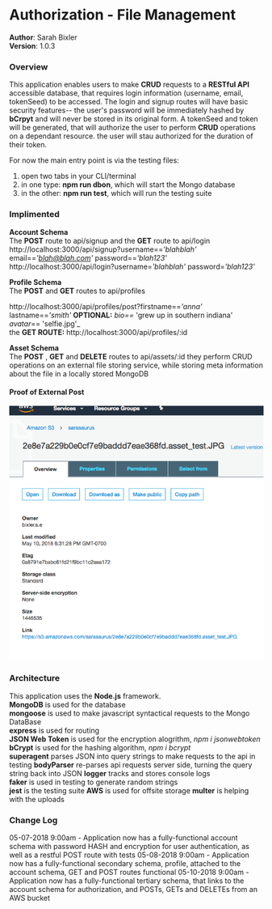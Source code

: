 
# Authorization - File Management
**Author**: Sarah Bixler  
**Version**: 1.0.3  

### Overview
This application enables users to make  __CRUD__ requests to a __RESTful API__ accessible database, that requires login information (username, email, tokenSeed) to be accessed.  The login and signup routes will have basic security features-- the user's password will be immediately hashed by __bCrpyt__ and will never be stored in its original form. A tokenSeed and token will be generated, that will authorize the user to perform __CRUD__ operations on a dependant resource.  the user will stau authorized for the duration of their token.
 
For now the main entry point is via the testing files:
1. open two tabs in your CLI/terminal
2. in one type: __npm run dbon__, which will start the Mongo database
3. in the other: __npm run test__, which will run the testing suite

### Implimented
__Account Schema__  
The __POST__ route to api/signup and the __GET__ route to api/login
http://localhost:3000/api/signup?username==_'blahblah'_ email==_'blah@blah.com'_ password==_'blah123'_
http://localhost:3000/api/login?username=_'blahblah'_ password=_'blah123'_

__Profile Schema__  
The __POST__ and __GET__ routes to api/profiles

http://localhost:3000/api/profiles/post?firstname==_'anna'_ lastname==_'smith'_ __OPTIONAL:__ _bio==_ 'grew up in southern indiana' _avatar_== 'selfie.jpg'_   
the __GET ROUTE:__ http://localhost:3000/api/profiles/:id

__Asset Schema__  
The __POST__ , __GET__ and __DELETE__ routes to api/assets/:id
they perform CRUD operations on an external file storing service, while storing meta information about the file in a locally stored MongoDB

#### Proof of External Post
![proof](./src/assets/proof.png) 

### Architecture
This application uses the __Node.js__ framework.  
__MongoDB__ is used for the database  
__mongoose__ is used to make javascript syntactical requests to the Mongo DataBase  
__express__ is used for routing  
__JSON Web Token__  is used for the encryption alogrithm, _npm i jsonwebtoken_  
__bCrypt__ is used for the hashing algorithm, _npm i bcrypt_  
__superagent__ parses JSON into query strings to make requests to the api in testing
__bodyParser__ re-parses api requests server side, turning the query string back into JSON 
__logger__ tracks and stores console logs  
__faker__ is used in testing to generate random strings  
__jest__ is the testing suite
__AWS__ is used for offsite storage
__multer__ is helping with the uploads

### Change Log
05-07-2018 9:00am - Application now has a fully-functional account schema with password HASH and encryption for user authentication, as well as a restful POST route with tests
05-08-2018 9:00am - Application now has a fully-functional secondary schema, profile, attached to the account schema, GET and POST routes functional
05-10-2018 9:00am - Application now has a fully-functional tertiary schema, that links to the account schema for authorization, and POSTs, GETs and DELETEs from an AWS bucket

